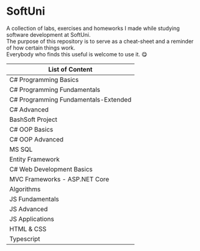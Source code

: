 # SoftUni

A collection of labs, exercises and homeworks I made while studying software development at SoftUni.</br>
The purpose of this repository is to serve as a cheat-sheet and a reminder of how certain things work.</br>
Everybody who finds this useful is welcome to use it. :yum:

List of Content |
------------ |
C# Programming Basics |
C# Programming Fundamentals |
C# Programming Fundamentals-Extended |
C# Advanced |
BashSoft Project |
C# OOP Basics |
C# OOP Advanced |
MS SQL |
Entity Framework |
C# Web Development Basics |
MVC Frameworks - ASP.NET Core |
Algorithms |
JS Fundamentals |
JS Advanced |
JS Applications |
HTML & CSS |
Typescript |
